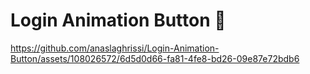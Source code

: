 # Login Animation Button 🤩

https://github.com/anaslaghrissi/Login-Animation-Button/assets/108026572/6d5d0d66-fa81-4fe8-bd26-09e87e72bdb6

